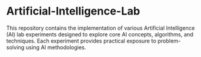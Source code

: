 # Artificial-Intelligence-Lab
This repository contains the implementation of various Artificial Intelligence (AI) lab experiments designed to explore core AI concepts, algorithms, and techniques. Each experiment provides practical exposure to problem-solving using AI methodologies.
